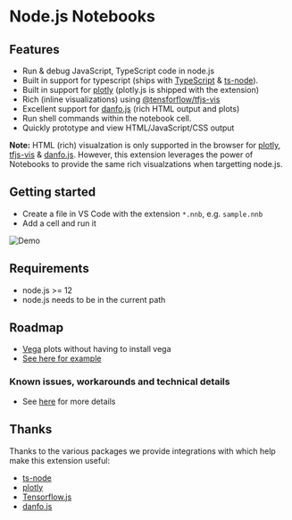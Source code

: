 # Node.js Notebooks
## Features
* Run & debug JavaScript, TypeScript code in node.js
* Built in support for typescript (ships with [TypeScript](https://www.typescriptlang.org/) & [ts-node](https://typestrong.org/ts-node/)).
* Built in support for [plotly](https://plotly.com/javascript/) (plotly.js is shipped with the extension)
* Rich (inline visualizations) using [@tensforflow/tfjs-vis](https://www.npmjs.com/package/@tensorflow/tfjs-vis)
* Excellent support for [danfo.js](https://danfo.jsdata.org/) (rich HTML output and plots)
* Run shell commands within the notebook cell.
* Quickly prototype and view HTML/JavaScript/CSS output

**Note:**
HTML (rich) visualzation is only supported in the browser for [plotly](https://plotly.com/javascript/), [tfjs-vis](https://www.npmjs.com/package/@tensorflow/tfjs-vis) & [danfo.js](https://danfo.jsdata.org/).
However, this extension leverages the power of Notebooks to provide the same rich visualzations when targetting node.js.


## Getting started
* Create a file in VS Code with the extension `*.nnb`, e.g. `sample.nnb`
* Add a cell and run it

![Demo](https://user-images.githubusercontent.com/1948812/129159454-0fb4f7be-98be-4f69-a4f1-a0a7a9db634f.gif)

## Requirements
* node.js >= 12
* node.js needs to be in the current path

## Roadmap
* [Vega](https://vega.github.io/vega/) plots without having to install vega
* [See here for example](https://raw.githubusercontent.com/DonJayamanne/typescript-notebook/main/images/main.png)

### Known issues, workarounds and technical details
* See [here](https://github.com/DonJayamanne/typescript-notebook/wiki/Kernel-behaviour-(known-issues-&-workarounds)) for more details


## Thanks
Thanks to the various packages we provide integrations with which help make this extension useful:
* [ts-node](https://typestrong.org/ts-node/)
* [plotly](https://plotly.com/javascript/)
* [Tensorflow.js](https://www.tensorflow.org/js)
* [danfo.js](https://danfo.jsdata.org/)
